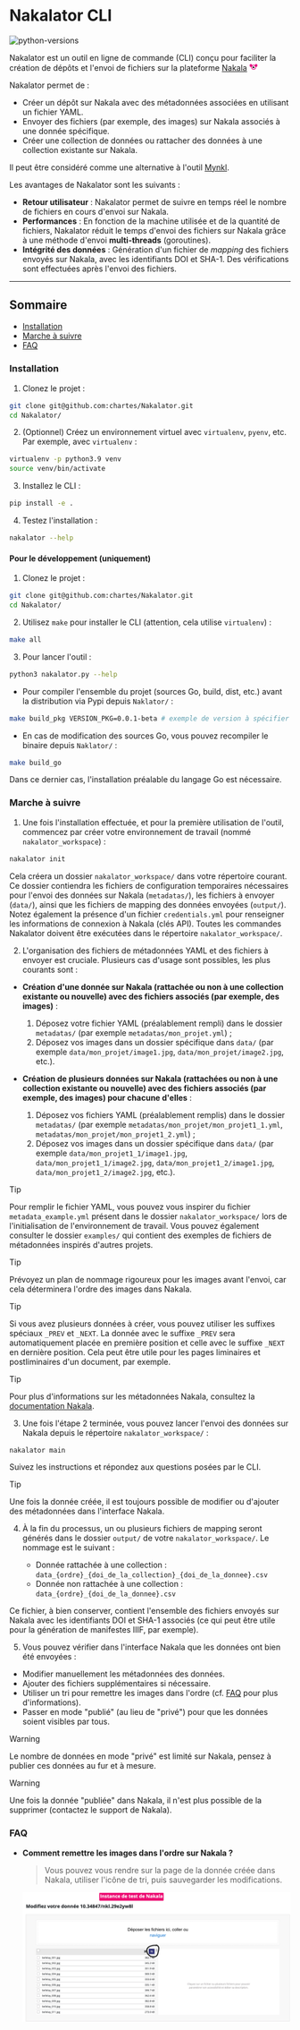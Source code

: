 # Nakalator CLI

![python-versions](https://img.shields.io/badge/python-3.8%20%7C%203.9%20%7C%203.10%20%7C3.11-blue)

Nakalator est un outil en ligne de commande (CLI) conçu pour faciliter la création de dépôts et l'envoi de fichiers sur la plateforme [Nakala](https://nakala.fr/) <img src="./assets/nakala.png" width="15px">

Nakalator permet de :
- Créer un dépôt sur Nakala avec des métadonnées associées en utilisant un fichier YAML.
- Envoyer des fichiers (par exemple, des images) sur Nakala associés à une donnée spécifique.
- Créer une collection de données ou rattacher des données à une collection existante sur Nakala.

Il peut être considéré comme une alternative à l'outil [Mynkl](https://mynkl.huma-num.fr/).

Les avantages de Nakalator sont les suivants :

- **Retour utilisateur** : Nakalator permet de suivre en temps réel le nombre de fichiers en cours d'envoi sur Nakala.
- **Performances** : En fonction de la machine utilisée et de la quantité de fichiers, Nakalator réduit le temps d'envoi des fichiers sur Nakala grâce à une méthode d'envoi **multi-threads** (goroutines).
- **Intégrité des données** : Génération d'un fichier de *mapping* des fichiers envoyés sur Nakala, avec les identifiants DOI et SHA-1. Des vérifications sont effectuées après l'envoi des fichiers.

----

## Sommaire

- [Installation](#installation)
- [Marche à suivre](#marche-à-suivre)
- [FAQ](#faq)

### Installation

1. Clonez le projet :

```bash
git clone git@github.com:chartes/Nakalator.git
cd Nakalator/
```

2. (Optionnel) Créez un environnement virtuel avec `virtualenv`, `pyenv`, etc. Par exemple, avec `virtualenv` :

```bash
virtualenv -p python3.9 venv
source venv/bin/activate
```

3. Installez le CLI :

```bash
pip install -e .
```

4. Testez l'installation :

```bash
nakalator --help
```

#### Pour le développement (uniquement)

1. Clonez le projet :

```bash
git clone git@github.com:chartes/Nakalator.git
cd Nakalator/
```

2. Utilisez `make` pour installer le CLI (attention, cela utilise `virtualenv`) :

```bash
make all
```

3. Pour lancer l'outil :

```bash
python3 nakalator.py --help
```

- Pour compiler l'ensemble du projet (sources Go, build, dist, etc.) avant la distribution via Pypi depuis `Naklator/` :

```bash
make build_pkg VERSION_PKG=0.0.1-beta # exemple de version à spécifier 
```

- En cas de modification des sources Go, vous pouvez recompiler le binaire depuis `Naklator/` :

```bash
make build_go
```

Dans ce dernier cas, l'installation préalable du langage Go est nécessaire.

### Marche à suivre

1. Une fois l'installation effectuée, et pour la première utilisation de l'outil, commencez par créer votre environnement de travail (nommé `nakalator_workspace`) :

```bash
nakalator init
```
Cela créera un dossier `nakalator_workspace/` dans votre répertoire courant. Ce dossier contiendra les fichiers de configuration temporaires nécessaires pour l'envoi des données sur Nakala (`metadatas/`), les fichiers à envoyer (`data/`), ainsi que les fichiers de mapping des données envoyées (`output/`). Notez également la présence d'un fichier `credentials.yml` pour renseigner les informations de connexion à Nakala (clés API).
Toutes les commandes Nakalator doivent être exécutées dans le répertoire `nakalator_workspace/`.

2. L'organisation des fichiers de métadonnées YAML et des fichiers à envoyer est cruciale.
Plusieurs cas d'usage sont possibles, les plus courants sont :

- **Création d'une donnée sur Nakala (rattachée ou non à une collection existante ou nouvelle) avec des fichiers associés (par exemple, des images)** :
  1. Déposez votre fichier YAML (préalablement rempli) dans le dossier `metadatas/` (par exemple `metadatas/mon_projet.yml`) ;
  2. Déposez vos images dans un dossier spécifique dans `data/` (par exemple `data/mon_projet/image1.jpg`, `data/mon_projet/image2.jpg`, etc.).

- **Création de plusieurs données sur Nakala (rattachées ou non à une collection existante ou nouvelle) avec des fichiers associés (par exemple, des images) pour chacune d'elles** :
  1. Déposez vos fichiers YAML (préalablement remplis) dans le dossier `metadatas/` (par exemple `metadatas/mon_projet/mon_projet1_1.yml`, `metadatas/mon_projet/mon_projet1_2.yml`) ;
  2. Déposez vos images dans un dossier spécifique dans `data/` (par exemple `data/mon_projet1_1/image1.jpg`, `data/mon_projet1_1/image2.jpg`, `data/mon_projet1_2/image1.jpg`, `data/mon_projet1_2/image2.jpg`, etc.).

> [!TIP]
> Pour remplir le fichier YAML, vous pouvez vous inspirer du fichier `metadata_example.yml` présent dans le dossier `nakalator_workspace/` lors de l'initialisation de l'environnement de travail. Vous pouvez également consulter le dossier `examples/` qui contient des exemples de fichiers de métadonnées inspirés d'autres projets.

> [!TIP]
> Prévoyez un plan de nommage rigoureux pour les images avant l'envoi, car cela déterminera l'ordre des images dans Nakala.

> [!TIP]
> Si vous avez plusieurs données à créer, vous pouvez utiliser les suffixes spéciaux `_PREV` et `_NEXT`. La donnée avec le suffixe `_PREV` sera automatiquement placée en première position et celle avec le suffixe `_NEXT` en dernière position. Cela peut être utile pour les pages liminaires et postliminaires d'un document, par exemple.

> [!TIP]
> Pour plus d'informations sur les métadonnées Nakala, consultez la [documentation Nakala](https://documentation.huma-num.fr/nakala-guide-de-description/).

3. Une fois l'étape 2 terminée, vous pouvez lancer l'envoi des données sur Nakala depuis le répertoire `nakalator_workspace/` :

```bash
nakalator main
```

Suivez les instructions et répondez aux questions posées par le CLI.

> [!TIP]
> Une fois la donnée créée, il est toujours possible de modifier ou d'ajouter des métadonnées dans l'interface Nakala.

4. À la fin du processus, un ou plusieurs fichiers de mapping seront générés dans le dossier `output/` de votre `nakalator_workspace/`. Le nommage est le suivant :

   - Donnée rattachée à une collection : `data_{ordre}_{doi_de_la_collection}_{doi_de_la_donnee}.csv`
   - Donnée non rattachée à une collection : `data_{ordre}_{doi_de_la_donnee}.csv`

Ce fichier, à bien conserver, contient l'ensemble des fichiers envoyés sur Nakala avec les identifiants DOI et SHA-1 associés (ce qui peut être utile pour la génération de manifestes IIIF, par exemple).

5. Vous pouvez vérifier dans l'interface Nakala que les données ont bien été envoyées :

- Modifier manuellement les métadonnées des données.
- Ajouter des fichiers supplémentaires si nécessaire.
- Utiliser un tri pour remettre les images dans l'ordre (cf. [FAQ](#faq) pour plus d'informations).
- Passer en mode "publié" (au lieu de "privé") pour que les données soient visibles par tous.

> [!WARNING]
> Le nombre de données en mode "privé" est limité sur Nakala, pensez à publier ces données au fur et à mesure.

> [!WARNING]
> Une fois la donnée "publiée" dans Nakala, il n'est plus possible de la supprimer (contactez le support de Nakala).

### FAQ

- **Comment remettre les images dans l'ordre sur Nakala ?**

    > Vous pouvez vous rendre sur la page de la donnée créée dans Nakala, utiliser l'icône de tri, puis sauvegarder les modifications.
    
    ![capture-nakala](./assets/capture_nakala_tri.png)